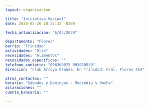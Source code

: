 ```yaml
---
layout: organizacion

title: "Iniciativa Vecinal"
date: 2020-05-26 20:22:32 -0300

fecha_actualizacion: "6/04/2020"

departamento: "Flores"
barrio: "Trinidad"
actividades: "Olla"
necesidades: "Alimentos"
necesidades_especificas: ""
telefono_contacto: "098360975 092010950"
direccion: "Club Arroyo Grande. En Trinidad: Gral. Flores 454"

otros_contactos: ""
horario: "Sábados y Domingos - Mediodía y Noche"
aclaraciones: ""
cuenta_bancaria: ""

---
```

